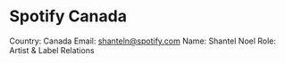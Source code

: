 # Spotify Canada

Country: Canada
Email: shanteln@spotify.com
Name: Shantel Noel
Role: Artist & Label Relations